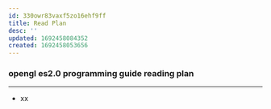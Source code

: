 ```yaml
---
id: 330owr83vaxf5zo16ehf9ff
title: Read Plan
desc: ''
updated: 1692458084352
created: 1692458053656
---
```


### opengl es2.0 programming guide reading plan
--------------------
- xx